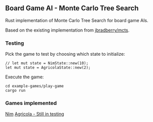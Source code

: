 ## Board Game AI - Monte Carlo Tree Search

Rust implementation of Monte Carlo Tree Search for board game AIs.

Based on the existing implementation from [jbradberry/mcts](https://github.com/jbradberry/mcts).

### Testing

Pick the game to test by choosing which state to initialize:

```
// let mut state = NimState::new(10);
let mut state = AgricolaState::new(2);
```

Execute the game:

```
cd example-games/play-game
cargo run
```

### Games implemented 

[Nim](./example-games/nim)
[Agricola - Still in testing](./example-games/agricola)
